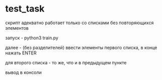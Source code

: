 # test_task

скрипт адекватно работает только со списками без повторяющихся элементов

запуск - python3 train.py

далее - (без разделителей) ввести элементы первого списка, в конце нажать ENTER

для второго списка - то же, что и в предыдущем пункте

вывод в консоли
